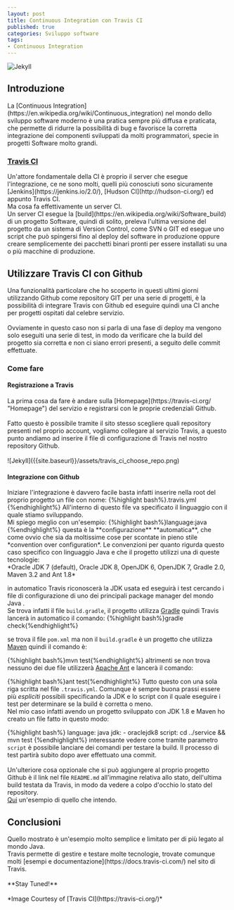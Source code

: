 ```yaml
---
layout: post
title: Continuous Integration con Travis CI
published: true
categories: Sviluppo software
tags:
- Continuous Integration
---
```

![Jekyll]({{site.baseurl}}/assets/travis.png)
<h2>Introduzione</h2>
La [Continuous Integration](https://en.wikipedia.org/wiki/Continuous_integration) nel mondo dello sviluppo software moderno è una pratica sempre più diffusa e praticata, che permette di ridurre la possibilità di bug e favorisce la corretta integrazione dei componenti sviluppati da molti programmatori, specie in progetti Software molto grandi.
<!--more-->
<h3><a href="https://travis-ci.org/">Travis CI</a></h3>
Un'attore fondamentale della CI è proprio il server che esegue l'integrazione, ce ne sono molti, quelli più conosciuti sono sicuramente [Jenkins](https://jenkins.io/2.0/), [Hudson CI](http://hudson-ci.org/) ed appunto Travis CI.<br/>
Ma cosa fa effettivamente un server CI.<br/>
Un server CI esegue la [build](https://en.wikipedia.org/wiki/Software_build) di un progetto Software, quindi di solito, preleva l'ultima versione del progetto da un sistema di Version Control, come SVN o GIT ed esegue uno script che può spingersi fino al deploy del software in produzione oppure creare semplicemente dei pacchetti binari pronti per essere installati su una o più macchine di produzione.
<h2>Utilizzare Travis CI con Github</h2>
Una funzionalità particolare che ho scoperto in questi ultimi giorni utilizzando Github come repository GIT per una serie di progetti, è la possibilità di integrare Travis con Github ed eseguire quindi una CI anche per progetti ospitati dal celebre servizio.<br/><br/>
Ovviamente in questo caso non si parla di una fase di deploy ma vengono solo eseguiti una serie di test, in modo da verificare che la build del progetto sia corretta e non ci siano errori presenti, a seguito delle commit effettuate.
<h3>Come fare</h3>
<h4>Registrazione a Travis</h4>
La prima cosa da fare è andare sulla [Homepage](https://travis-ci.org/ "Homepage") del servizio e registrarsi con le proprie credenziali Github.<br/><br/>
Fatto questo è possibile tramite il sito stesso scegliere quali repository presenti nel proprio account, vogliamo collegare al servizio Travis, a questo punto andiamo ad inserire il file di configurazione di Travis nel nostro repository Github.<br/><br/>
![Jekyll]({{site.baseurl}}/assets/travis_ci_choose_repo.png)
<br/>
<h4>Integrazione con Github</h4>
Iniziare l'integrazione è davvero facile basta infatti inserire nella root del proprio progetto un file con nome:  
{%highlight bash%}.travis.yml {%endhighlight%}
All'interno di questo file va specificato il linguaggio con il quale stiamo sviluppando.<br/>
Mi spiego meglio con un'esempio:
{%highlight bash%}language:java {%endhighlight%}
questa è la **configurazione** **automatica**, che come ovvio che sia da moltissime cose per scontate in pieno stile *convention over configuration*.
Le convenzioni per quanto rigurda questo caso specifico con linguaggio Java e che il progetto utilizzi una di queste tecnologie:<br/>
*Oracle JDK 7 (default), Oracle JDK 8, OpenJDK 6, OpenJDK 7, Gradle 2.0, Maven 3.2 and Ant 1.8*

in automatico Travis riconoscerà la JDK usata ed eseguirà i test cercando i file di configurazione di uno dei principali package manager del mondo Java	.<br/>
Se trova infatti il file `build.gradle`, il progetto utilizza [Gradle](http://gradle.org/) quindi Travis lancerà in automatico il comando:
{%highlight bash%}gradle check{%endhighlight%}

se trova il file `pom.xml` ma non il `build.gradle` è un progetto che utilizza [Maven](https://maven.apache.org/) quindi il comando è:

{%highlight bash%}mvn test{%endhighlight%}
altrimenti se non trova nessuno dei due file utilizzerà [Apache Ant](http://ant.apache.org/) e lancerà il comando:


{%highlight bash%}ant test{%endhighlight%}
Tutto questo con una sola riga scritta nel file `.travis.yml`.
Comunque è sempre buona prassi essere più *espliciti* possibili specificando la JDK e lo script con il quale eseguire i test per determinare se la build è corretta o meno.<br/>
Nel mio caso infatti avendo un progetto sviluppato con JDK 1.8 e Maven ho creato un file fatto in questo modo:

{%highlight bash%}
    language: java
    jdk:
      - oraclejdk8
    script: cd ../service && mvn test
{%endhighlight%}
interessante vedere come tramite parametro `script` è possibile lanciare dei comandi per testare la build. Il processo di test partirà subito dopo aver effettuato una commit.
<br/><br/>
Un'ulteriore cosa opzionale che si può aggiungere al proprio progetto Github è il link nel file `README.md` all'immagine relativa allo stato, dell'ultima build testata da Travis, in modo da vedere a colpo d'occhio lo stato del repository.<br/>
[Qui](https://github.com/ascatox/BeInCpps/tree/master/CamService) un'esempio di quello che intendo. 


<h2>Conclusioni</h2>
Quello mostrato è un'esempio molto semplice e limitato per di più legato al mondo Java.<br/>
Travis permette di gestire e testare molte tecnologie, trovate comunque molti [esempi e documentazione](https://docs.travis-ci.com/) nel sito di Travis.<br/><br/>
**Stay Tuned!**
<br/>
<br/>
*Image Courtesy of [Travis CI](https://travis-ci.org/)*
